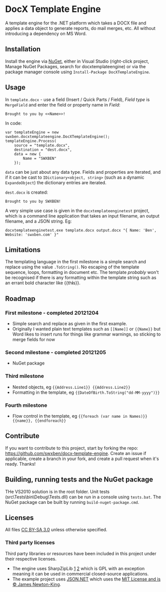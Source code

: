 DocX Template Engine====================A template engine for the .NET platform which takes a DOCX file and applies a data object to generate reports, do mail merges, etc. All without introducing a dependency on MS Word.## InstallationInstall the engine via [NuGet](http://nuget.org/packages/swxben.docxtemplateengine), either in Visual Studio (right-click project, Manage NuGet Packages, search for docxtemplateengine) or via the package manager console using `Install-Package DocXTemplateEngine`.## UsageIn `template.docx` - use a field (Insert / Quick Parts / Field), _Field type_ is `MergeField` and enter the field or property name in _Field_:	Brought to you by <<Name>>!In code:	var templateEngine = new swxben.docxtemplateengine.DocXTemplateEngine();	templateEngine.Process(		source = "template.docx",		destination = "dest.docx",		data = new {			Name = "SWXBEN"		});`data` can be just about any data type. Fields and properties are iterated, and if it can be cast to `IDictionary<object, string>` (such as a dynamic `ExpandoObject`) the dictionary entries are iterated.`dest.docx` is created:	Brought to you by SWXBEN!A very simple use case is given in the `docxtemplateenginetest` project, which is a command line application that takes an input filename,an output filename, and a JSON string. Eg:	docxtemplateenginetest.exe template.docx output.docx "{ Name: 'Ben', Website: 'swxben.com' }"## LimitationsThe templating language in the first milestone is a simple search and replace using the value `.ToString()`. No escaping of the template sequence, loops, formatting in document etc. The template _probably_ won't be recognised if there is any formatting withinthe template string such as an errant bold character like {{th**i**s}}.## Roadmap### First milestone - completed 20121204- Simple search and replace as given in the first example.- Originally I wanted plain text templates such as `[[Name]]` or `{{Name}}` but Word likes to insert runs for things like grammar warnings, sosticking to merge fields for now### Second milestone - completed 20121205- NuGet package### Third milestone- Nested objects, eg `{{Address.Line1}} {{Address.Line2}}`- Formatting in the template, eg `{{DateOfBirth.ToString("dd-MM-yyyy")}}`### Fourth milestone- Flow control in the template, eg `{{foreach (var name in Names)}} {{name}}, {{endforeach}}`## ContributeIf you want to contribute to this project, start by forking the repo: <https://github.com/swxben/docx-template-engine>. Create an issue if applicable, create a branch in your fork, and create a pull request when it's ready. Thanks!## Building, running tests and the NuGet packageTHe VS2010 solution is in the root folder. Unit tests (src\Tests\bin\Debug\Tests.dll) can be run in a console using `tests.bat`. The NuGet package can be built by running `build-nuget-package.cmd`.## LicensesAll files [CC BY-SA 3.0](http://creativecommons.org/licenses/by-sa/3.0/) unless otherwise specified.### Third party licensesThird party libraries or resources have been included in this project under their respective licenses.- The engine uses SharpZipLib [1](http://www.icsharpcode.net/opensource/sharpziplib/) [2](https://github.com/icsharpcode/SharpZipLib) which is GPL with an exception meaning it can be used in commercial closed-source applications.- The example project uses [JSON.NET](http://json.codeplex.com/) which uses the [MIT License and is &copy; James Newton-King](http://json.codeplex.com/license).